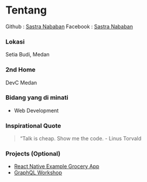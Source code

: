 # Tentang
Github : [Sastra Nababan](https://github.com/SastraNababan)
Facebook : [Sastra Nababan](https://www.facebook.com/sastranababan)

### Lokasi
Setia Budi, Medan

### 2nd Home
DevC Medan

### Bidang yang di minati
- Web Development 

### Inspirational Quote
> “Talk is cheap. Show me the code. - Linus Torvald

### Projects (Optional) 
- [React Native Example Grocery App](https://github.com/SastraNababan/grocery-app)
- [GraphQL Workshop](https://github.com/SastraNababan/graphql-workshop)